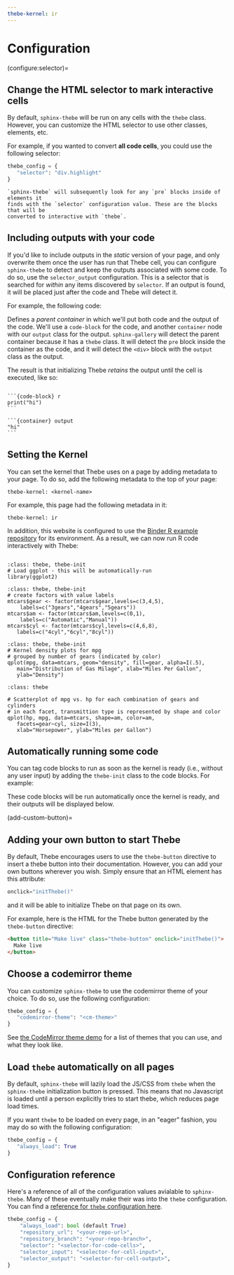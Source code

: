 ```yaml
---
thebe-kernel: ir
---
```


# Configuration

(configure:selector)=
## Change the HTML selector to mark interactive cells

By default, `sphinx-thebe` will be run on any cells with the `thebe` class.
However, you can customize the HTML selector to use other classes, elements, etc.

For example, if you wanted to convert **all code cells**, you could use the following
selector:

```python
thebe_config = {
   "selector": "div.highlight"
}
```

```{note}
`sphinx-thebe` will subsequently look for any `pre` blocks inside of elements it
finds with the `selector` configuration value. These are the blocks that will be
converted to interactive with `thebe`.
```

## Including outputs with your code

If you'd like to include outputs in the *static* version of your page, and only
overwrite them once the user has run that Thebe cell, you can configure `sphinx-thebe`
to detect and keep the outputs associated with some code. To do so, use
the `selector_output` configuration. This is a selector that is searched for *within* any
items discovered by `selector`. If an output is found, it will be placed just after the
code and Thebe will detect it.

For example, the following code:

Defines a *parent container* in which we'll put both code and the output of the
code. We'll use a `code-block` for the code, and another `container` node with our
`output` class for the output. `sphinx-gallery` will detect the parent container because
it has a `thebe` class. It will detect the `pre` block inside the container as the
code, and it will detect the `<div>` block with the `output` class as the output.

The result is that initializing Thebe *retains* the output until the cell is
executed, like so:

```{thebe-button}
```

````{container} thebe
```{code-block} r
print("hi")
```

```{container} output
"hi"
```
````

## Setting the Kernel

You can set the kernel that Thebe uses on a page by adding metadata to your
page. To do so, add the following metadata to the top of your page:

```
thebe-kernel: <kernel-name>
```

For example, this page had the following metadata in it:

```
thebe-kernel: ir
```

In addition, this website is configured to use the [Binder R example repository](https://github.com/binder-examples/r)
for its environment. As a result, we can now run R code interactively with Thebe:


```{thebe-button} Launch thebe in R
```

```{code-block}
:class: thebe, thebe-init
# Load ggplot - this will be automatically-run
library(ggplot2)
```

```{code-block}
:class: thebe, thebe-init
# create factors with value labels
mtcars$gear <- factor(mtcars$gear,levels=c(3,4,5),
  	labels=c("3gears","4gears","5gears"))
mtcars$am <- factor(mtcars$am,levels=c(0,1),
  	labels=c("Automatic","Manual"))
mtcars$cyl <- factor(mtcars$cyl,levels=c(4,6,8),
   labels=c("4cyl","6cyl","8cyl"))
```

```{code-block}
:class: thebe, thebe-init
# Kernel density plots for mpg
# grouped by number of gears (indicated by color)
qplot(mpg, data=mtcars, geom="density", fill=gear, alpha=I(.5),
   main="Distribution of Gas Milage", xlab="Miles Per Gallon",
   ylab="Density")
```

```{code-block}
:class: thebe

# Scatterplot of mpg vs. hp for each combination of gears and cylinders
# in each facet, transmittion type is represented by shape and color
qplot(hp, mpg, data=mtcars, shape=am, color=am,
   facets=gear~cyl, size=I(3),
   xlab="Horsepower", ylab="Miles per Gallon")
```

## Automatically running some code

You can tag code blocks to run as soon as the kernel is ready (i.e., without any user input)
by adding the `thebe-init` class to the code blocks. For example:

These code blocks will be run automatically once the kernel is ready, and their outputs
will be displayed below.


(add-custom-button)=
## Adding your own button to start Thebe

By default, Thebe encourages users to use the `thebe-button` directive to
insert a thebe button into their documentation. However, you can add your own
buttons wherever you wish. Simply ensure that an HTML element has this attribute:

```js
onclick="initThebe()"
```

and it will be able to initialize Thebe on that page on its own.

For example, here is the HTML for the Thebe button generated by the `thebe-button`
directive:

```html
<button title="Make live" class="thebe-button" onclick="initThebe()">
  Make live
</button>
```

## Choose a codemirror theme

You can customize `sphinx-thebe` to use the codemirror theme of your choice.
To do so, use the following configuration:

```python
thebe_config = {
   "codemirror-theme": "<cm-theme>"
}
```

See [the CodeMirror theme demo](https://codemirror.net/demo/theme.html) for a list
of themes that you can use, and what they look like.

## Load `thebe` automatically on all pages

By default, `sphinx-thebe` will lazily load the JS/CSS from `thebe` when the `sphinx-thebe` initialization button is pressed.
This means that no Javascript is loaded until a person explicitly tries to start thebe, which reduces page load times.

If you want `thebe` to be loaded on every page, in an "eager" fashion, you may do so with the following configuration:

```python
thebe_config = {
   "always_load": True
}
```

## Configuration reference

Here's a reference of all of the configuration values avialable to `sphinx-thebe`.
Many of these eventually make their was into the `thebe` configuration. You can
find a [reference for `thebe` configuration here](https://thebe.readthedocs.io/en/latest/config_reference.html).

```python
thebe_config = {
    "always_load": bool (default True)
    "repository_url": "<your-repo-url>",
    "repository_branch": "<your-repo-branch>",
    "selector": "<selector-for-code-cells>",
    "selector_input": "<selector-for-cell-input>",
    "selector_output": "<selector-for-cell-output>",
}
```
